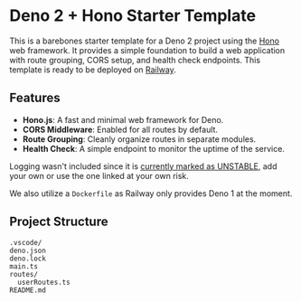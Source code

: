 # Deno 2 + Hono Starter Template

This is a barebones starter template for a Deno 2 project using the [Hono](https://hono.dev/) web framework. It provides a simple foundation to build a web application with route grouping, CORS setup, and health check endpoints. This template is ready to be deployed on [Railway](https://railway.app/).

## Features
- **Hono.js**: A fast and minimal web framework for Deno.
- **CORS Middleware**: Enabled for all routes by default.
- **Route Grouping**: Cleanly organize routes in separate modules.
- **Health Check**: A simple endpoint to monitor the uptime of the service.

Logging wasn't included since it is [currently marked as UNSTABLE](https://jsr.io/@std/log), add your own or use the one linked at your own risk.

We also utilize a `Dockerfile` as Railway only provides Deno 1 at the moment.

## Project Structure
```plaintext
.vscode/
deno.json
deno.lock
main.ts
routes/
  userRoutes.ts
README.md
```
